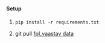 #### Setup

1. ```pip install -r requirements.txt```

1. git pull [fpl_vaastav data](https://github.com/vaastav/Fantasy-Premier-League.git)

